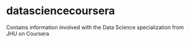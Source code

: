 datasciencecoursera
===================

Contains information involved with the Data Science specialization from JHU on Coursera

